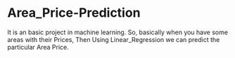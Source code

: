 # Area_Price-Prediction

It is an basic project in machine learning.
So, basically when you have some areas with their Prices,
Then Using Linear_Regression we can predict the particular Area Price.

